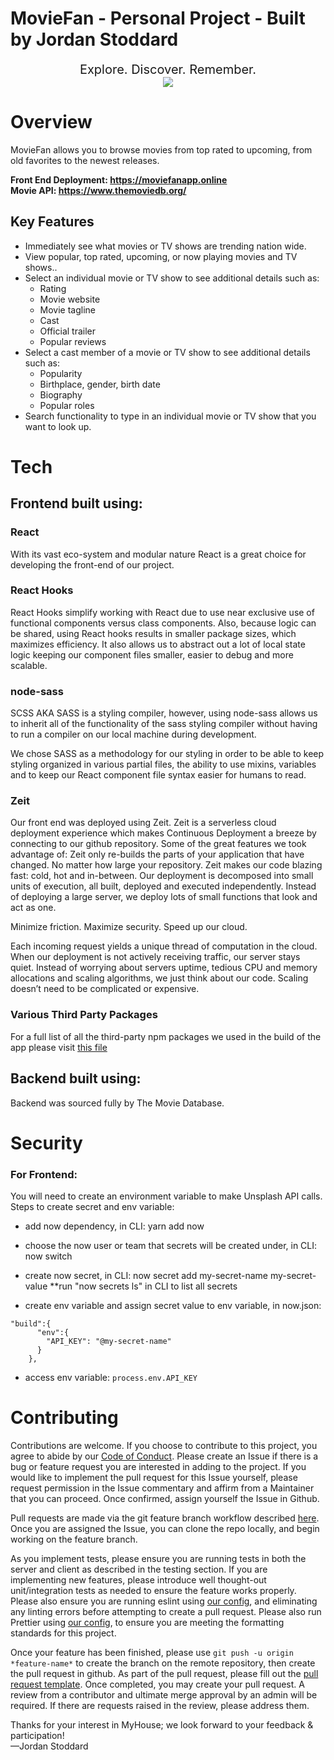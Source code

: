 # MovieFan - Personal Project - Built by Jordan Stoddard

<div align="center"  style="font-size:20px">Explore. Discover. Remember. </div>

<div align="center"><img src="https://image.tmdb.org/t/p/original/7RyHsO4yDXtBv1zUU3mTpHeQ0d5.jpg" /></div>




# Overview 

MovieFan allows you to browse movies from top rated to upcoming, from old favorites to the newest releases.

<strong>Front End Deployment: https://moviefanapp.online <br/>
  Movie API: https://www.themoviedb.org/

</strong>

## Key Features

- Immediately see what movies or TV shows are trending nation wide.
- View popular, top rated, upcoming, or now playing movies and TV shows..
- Select an individual movie or TV show to see additional details such as:
  - Rating
  - Movie website
  - Movie tagline
  - Cast
  - Official trailer
  - Popular reviews
- Select a cast member of a movie or TV show to see additional details such as:
  - Popularity
  - Birthplace, gender, birth date
  - Biography
  - Popular roles
 - Search functionality to type in an individual movie or TV show that you want to look up.
 
 
 # Tech

## Frontend built using:

### React

With its vast eco-system and modular nature React is a great choice for developing the front-end of our project.

### React Hooks
React Hooks simplify working with React due to use near exclusive use of functional components versus class components. Also, because logic can be shared, using React hooks results in smaller package sizes, which maximizes efficiency. It also allows us to abstract out a lot of local state logic keeping our component files smaller, easier to debug and more scalable.

### node-sass

SCSS AKA SASS is a styling compiler, however, using node-sass allows us to inherit all of the functionality of the sass styling compiler without having to run a compiler on our local machine during development.

We chose SASS as a methodology for our styling in order to be able to keep styling organized in various partial files, the ability to use mixins, variables and to keep our React component file syntax easier for humans to read.

### Zeit

Our front end was deployed using Zeit. Zeit is a serverless cloud deployment experience which makes Continuous Deployment a breeze by connecting to our github repository. Some of the great features we took advantage of: Zeit only re-builds the parts of your application that have changed. No matter how large your repository. Zeit makes our code blazing fast: cold, hot and in-between. Our deployment is decomposed into small units of execution, all built, deployed and executed independently. Instead of deploying a large server, we deploy lots of small functions that look and act as one.

Minimize friction. Maximize security. Speed up our cloud.

Each incoming request yields a unique thread of computation in the cloud. When our deployment is not actively receiving traffic, our server stays quiet. Instead of worrying about servers uptime, tedious CPU and memory allocations and scaling algorithms, we just think about our code. Scaling doesn’t need to be complicated or expensive.

### Various Third Party Packages

For a full list of all the third-party npm packages we used in the build of the app please visit [this file](https://github.com/Jordan-Stoddard/MovieFan-2.0/blob/master/package.json)

## Backend built using: 

Backend was sourced fully by The Movie Database.

# Security

 ### For Frontend:
You will need to create an environment variable to make Unsplash API calls. 
<br />
Steps to create secret and env variable:

- add now dependency, in CLI: yarn add now

- choose the now user or team that secrets will be created under, in CLI: now switch

- create now secret, in CLI: now secret add my-secret-name my-secret-value
**run "now secrets ls" in CLI to list all secrets 

- create env variable and assign secret value to env variable, in now.json:
```
"build":{
      "env":{
        "API_KEY": "@my-secret-name"
      }
    },
```
- access env variable: `process.env.API_KEY`

# Contributing
Contributions are welcome. If you choose to contribute to this project, you agree to abide by our [Code of Conduct](https://github.com/labs12-real-estate/labs12-real-estate-FE/blob/master/AppNotes/CODE_OF_CONDUCT.md). Please create an Issue if there is a bug or feature request you are interested in adding to the project. If you would like to implement the pull request for this Issue yourself, please request permission in the Issue commentary and affirm from a Maintainer that you can proceed. Once confirmed, assign yourself the Issue in Github.

Pull requests are made via the git feature branch workflow described [here](https://www.atlassian.com/git/tutorials/comparing-workflows/feature-branch-workflow). Once you are assigned the Issue, you can clone the repo locally, and begin working on the feature branch.

As you implement tests, please ensure you are running tests in both the server and client as described in the testing section. If you are implementing new features, please introduce well thought-out unit/integration tests as needed to ensure the feature works properly. Please also ensure you are running eslint using [our config](https://github.com/labs12-real-estate/labs12-real-estate-FE/blob/master/.eslintrc.json), and eliminating any linting errors before attempting to create a pull request. Please also run Prettier using [our config](https://github.com/labs12-real-estate/labs12-real-estate-FE/blob/master/.prettierrc.json), to ensure you are meeting the formatting standards for this project.

Once your feature has been finished, please use `git push -u origin *feature-name*` to create the branch on the remote repository, then create the pull request in github. As part of the pull request, please fill out the [pull request template](https://github.com/labs12-real-estate/labs12-real-estate-FE/blob/master/AppNotes/pull_request_template.md). Once completed, you may create your pull request. A review from a contributor and ultimate merge approval by an admin will be required. If there are requests raised in the review, please address them.

Thanks for your interest in MyHouse; we look forward to your feedback & participation! <br/>
—Jordan Stoddard

